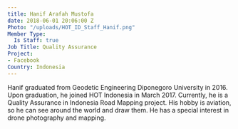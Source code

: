 ```yaml
---
title: Hanif Arafah Mustofa
date: 2018-06-01 20:06:00 Z
Photo: "/uploads/HOT_ID_Staff_Hanif.png"
Member Type:
  Is Staff: true
Job Title: Quality Assurance
Project:
- Facebook
Country: Indonesia
---
```


Hanif graduated from Geodetic Engineering Diponegoro University in 2016. Upon graduation, he joined HOT Indonesia in March 2017. Currently, he is a Quality Assurance in Indonesia Road Mapping project. His hobby is aviation, so he can see around the world and draw them. He has a special interest in drone photography and mapping.